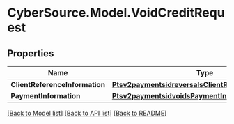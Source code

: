 # CyberSource.Model.VoidCreditRequest
## Properties

Name | Type | Description | Notes
------------ | ------------- | ------------- | -------------
**ClientReferenceInformation** | [**Ptsv2paymentsidreversalsClientReferenceInformation**](Ptsv2paymentsidreversalsClientReferenceInformation.md) |  | [optional] 
**PaymentInformation** | [**Ptsv2paymentsidvoidsPaymentInformation**](Ptsv2paymentsidvoidsPaymentInformation.md) |  | [optional] 

[[Back to Model list]](../README.md#documentation-for-models) [[Back to API list]](../README.md#documentation-for-api-endpoints) [[Back to README]](../README.md)

